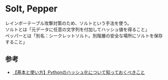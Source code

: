 # Solt, Pepper

レインボーテーブル攻撃対策のため、ソルトという手法を使う。  
ソルトとは「元データに任意の文字列を付加してハッシュ値を得ること」  
ペッパーとは「別名：シークレットソルト。別階層の安全な場所にソルトを保存すること」

## 参考

- [【基本と使い方】Pythonのハッシュ化について知っておくべきこと](https://kinsta.com/jp/blog/python-hashing/)
